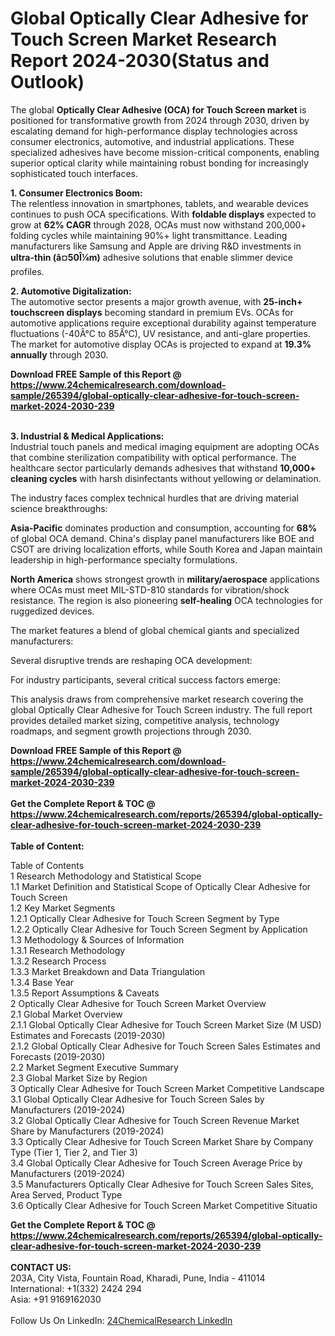 <h1>Global Optically Clear Adhesive for Touch Screen Market Research Report 2024-2030(Status and Outlook)</h1><p>The global <strong>Optically Clear Adhesive (OCA) for Touch Screen market</strong> is positioned for transformative growth from 2024 through 2030, driven by escalating demand for high-performance display technologies across consumer electronics, automotive, and industrial applications. These specialized adhesives have become mission-critical components, enabling superior optical clarity while maintaining robust bonding for increasingly sophisticated touch interfaces.</p><p><strong>1. Consumer Electronics Boom:</strong><br>
The relentless innovation in smartphones, tablets, and wearable devices continues to push OCA specifications. With <strong>foldable displays</strong> expected to grow at <strong>62% CAGR</strong> through 2028, OCAs must now withstand 200,000+ folding cycles while maintaining 90%+ light transmittance. Leading manufacturers like Samsung and Apple are driving R&amp;D investments in <strong>ultra-thin (â¤50Î¼m)</strong> adhesive solutions that enable slimmer device profiles.</p><p><strong>2. Automotive Digitalization:</strong><br>
The automotive sector presents a major growth avenue, with <strong>25-inch+ touchscreen displays</strong> becoming standard in premium EVs. OCAs for automotive applications require exceptional durability against temperature fluctuations (-40Â°C to 85Â°C), UV resistance, and anti-glare properties. The market for automotive display OCAs is projected to expand at <strong>19.3% annually</strong> through 2030.</p><div><b>Download FREE Sample of this Report @ 
            <a href="https://www.24chemicalresearch.com/download-sample/265394/global-optically-clear-adhesive-for-touch-screen-market-2024-2030-239">
            https://www.24chemicalresearch.com/download-sample/265394/global-optically-clear-adhesive-for-touch-screen-market-2024-2030-239</a></b></div><br><p><strong>3. Industrial &amp; Medical Applications:</strong><br>
Industrial touch panels and medical imaging equipment are adopting OCAs that combine sterilization compatibility with optical performance. The healthcare sector particularly demands adhesives that withstand <strong>10,000+ cleaning cycles</strong> with harsh disinfectants without yellowing or delamination.</p><p>The industry faces complex technical hurdles that are driving material science breakthroughs:</p><p><strong>Asia-Pacific</strong> dominates production and consumption, accounting for <strong>68%</strong> of global OCA demand. China's display panel manufacturers like BOE and CSOT are driving localization efforts, while South Korea and Japan maintain leadership in high-performance specialty formulations.</p><p><strong>North America</strong> shows strongest growth in <strong>military/aerospace</strong> applications where OCAs must meet MIL-STD-810 standards for vibration/shock resistance. The region is also pioneering <strong>self-healing</strong> OCA technologies for ruggedized devices.</p><p>The market features a blend of global chemical giants and specialized manufacturers:</p><p>Several disruptive trends are reshaping OCA development:</p><p>For industry participants, several critical success factors emerge:</p><p>This analysis draws from comprehensive market research covering the global Optically Clear Adhesive for Touch Screen industry. The full report provides detailed market sizing, competitive analysis, technology roadmaps, and segment growth projections through 2030.</p><div><b>Download FREE Sample of this Report @ 
            <a href="https://www.24chemicalresearch.com/download-sample/265394/global-optically-clear-adhesive-for-touch-screen-market-2024-2030-239">
            https://www.24chemicalresearch.com/download-sample/265394/global-optically-clear-adhesive-for-touch-screen-market-2024-2030-239</a></b></div><br><div><b>Get the Complete Report & TOC @ 
            <a href="https://www.24chemicalresearch.com/reports/265394/global-optically-clear-adhesive-for-touch-screen-market-2024-2030-239">
            https://www.24chemicalresearch.com/reports/265394/global-optically-clear-adhesive-for-touch-screen-market-2024-2030-239</a></b></div><br>
            <b>Table of Content:</b><p>Table of Contents<br />
1 Research Methodology and Statistical Scope<br />
1.1 Market Definition and Statistical Scope of Optically Clear Adhesive for Touch Screen<br />
1.2 Key Market Segments<br />
1.2.1 Optically Clear Adhesive for Touch Screen Segment by Type<br />
1.2.2 Optically Clear Adhesive for Touch Screen Segment by Application<br />
1.3 Methodology & Sources of Information<br />
1.3.1 Research Methodology<br />
1.3.2 Research Process<br />
1.3.3 Market Breakdown and Data Triangulation<br />
1.3.4 Base Year<br />
1.3.5 Report Assumptions & Caveats<br />
2 Optically Clear Adhesive for Touch Screen Market Overview<br />
2.1 Global Market Overview<br />
2.1.1 Global Optically Clear Adhesive for Touch Screen Market Size (M USD) Estimates and Forecasts (2019-2030)<br />
2.1.2 Global Optically Clear Adhesive for Touch Screen Sales Estimates and Forecasts (2019-2030)<br />
2.2 Market Segment Executive Summary<br />
2.3 Global Market Size by Region<br />
3 Optically Clear Adhesive for Touch Screen Market Competitive Landscape<br />
3.1 Global Optically Clear Adhesive for Touch Screen Sales by Manufacturers (2019-2024)<br />
3.2 Global Optically Clear Adhesive for Touch Screen Revenue Market Share by Manufacturers (2019-2024)<br />
3.3 Optically Clear Adhesive for Touch Screen Market Share by Company Type (Tier 1, Tier 2, and Tier 3)<br />
3.4 Global Optically Clear Adhesive for Touch Screen Average Price by Manufacturers (2019-2024)<br />
3.5 Manufacturers Optically Clear Adhesive for Touch Screen Sales Sites, Area Served, Product Type<br />
3.6 Optically Clear Adhesive for Touch Screen Market Competitive Situatio</p><div><b>Get the Complete Report & TOC @ 
            <a href="https://www.24chemicalresearch.com/reports/265394/global-optically-clear-adhesive-for-touch-screen-market-2024-2030-239">
            https://www.24chemicalresearch.com/reports/265394/global-optically-clear-adhesive-for-touch-screen-market-2024-2030-239</a></b></div><br><b>CONTACT US:</b><br>
            203A, City Vista, Fountain Road, Kharadi, Pune, India - 411014<br>
            International: +1(332) 2424 294<br>
            Asia: +91 9169162030 <br><br>
            Follow Us On LinkedIn: <a href="https://www.linkedin.com/company/24chemicalresearch/">24ChemicalResearch LinkedIn</a>